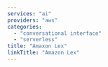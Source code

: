 ```yaml
---
services: "ai"
providers: "aws"
categories:
  - "conversational interface"
  - "serverless"
title: "Amaxon Lex"
linkTitle: "Amazon Lex"
---
```

